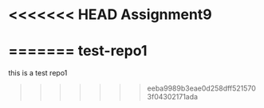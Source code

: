 <<<<<<< HEAD
Assignment9
===========
=======
test-repo1
==========

this is a test repo1
>>>>>>> eeba9989b3eae0d258dff5215703f04302171ada
